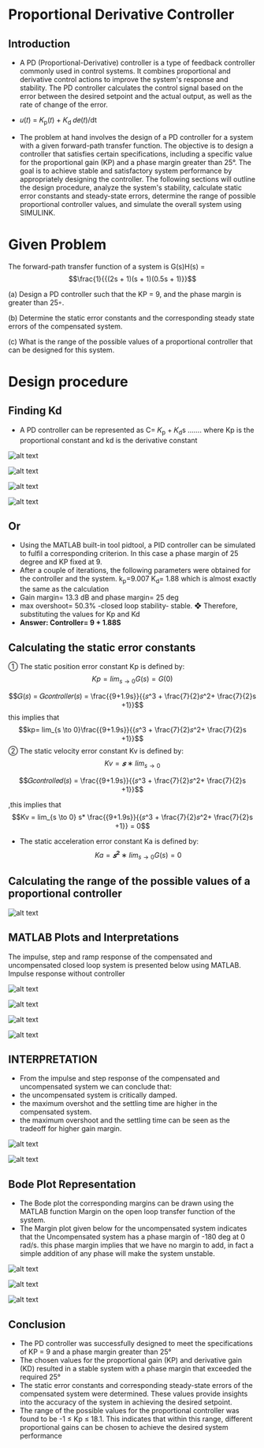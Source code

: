 # Proportional Derivative Controller

## Introduction

- A PD (Proportional-Derivative) controller is a type of feedback controller commonly 
used in control systems. It combines proportional and derivative control actions to 
improve the system's response and stability. The PD controller calculates the control 
signal based on the error between the desired setpoint and the actual output, as 
well as the rate of change of the error.
 
- 𝑢(𝑡) = 𝐾<sub>p</sub>(𝑡) + 𝐾<sub>d</sub> 𝑑𝑒(𝑡)/dt




- The problem at hand involves the design of a PD controller for a system with a given forward-path transfer function. The objective is to design a controller that satisfies certain specifications, including a specific value for the proportional gain (KP) and a 
phase margin greater than 25°. The goal is to achieve stable and satisfactory system 
performance by appropriately designing the controller. The following sections will 
outline the design procedure, analyze the system's stability, calculate static error 
constants and steady-state errors, determine the range of possible proportional 
controller values, and simulate the overall system using SIMULINK.

# Given Problem 
The forward-path transfer function of a system is 
G(s)H(s) = $$\frac{1}{{(2s + 1)(s + 1)(0.5s + 1)}}$$ 

(a) Design a PD controller such that the KP = 9, and the phase margin is greater than 25◦.
 
 (b) Determine the static error constants and the corresponding steady state errors of the 
compensated system. 

(c) What is the range of the possible values of a proportional controller that can be designed 
for this system.


# Design procedure
## Finding Kd
- A PD controller can be represented as 
 C= 𝐾<sub>p</sub> + 𝐾<sub>d</sub>s ……. where Kp is the proportional constant and kd is the derivative constant
  

![![alt text](Images\image.png)](/Images/image.png)

![![alt text](Images\image-1.png)](/Images/image-1.png)

![![alt text](Images\image-2.png)](/Images/image-2\.png)

![![alt text](Images\image-3.png)](/Images/image-3.png)

## Or 
- Using the MATLAB built-in tool pidtool, a PID controller can be simulated to fulfil a 
corresponding criterion. In this case a phase margin of 25 degree and KP fixed at 9.
- After a couple of iterations, the following parameters were obtained for the controller and the system.
k<sub>p</sub>=9.007 K<sub>d</sub>= 1.88 which is almost exactly the same as the calculation
- Gain margin= 13.3 dB and phase margin= 25 deg
- max overshoot= 50.3%
-closed loop stability- stable.
❖ Therefore, substituting the values for Kp and Kd 
- **Answer: Controller= 9 + 1.88S**
## Calculating the static error constants
① The static position error constant Kp is defined by:
$$Kp = lim_{{s \to 0}} G(s) = G(0)$$

$$𝐺(𝑠) = 𝐺𝑐𝑜𝑛𝑡𝑟𝑜𝑙𝑙𝑒𝑟(𝑠) = \frac{{9+1.9s}}{{𝑠^3 + \frac{7}{2}𝑠^2+ \frac{7}{2}s +1}}$$
this implies that 
$$kp= lim_{s \to 0}\frac{{9+1.9s}}{{𝑠^3 + \frac{7}{2}𝑠^2+ \frac{7}{2}s +1}}$$
② The static velocity error constant Kv is defined by:
 $$Kv = 𝒔 ∗ lim_{s \to 0}$$

  $$𝐺𝑐𝑜𝑛𝑡𝑟𝑜𝑙𝑙𝑒𝑑(𝑠) = \frac{{9+1.9s}}{{𝑠^3 + \frac{7}{2}𝑠^2+ \frac{7}{2}s +1}}$$

,this implies that 
$$Kv = lim_{s \to 0} s* \frac{{9+1.9s}}{{𝑠^3 + \frac{7}{2}𝑠^2+ \frac{7}{2}s +1}} = 0$$

- The static acceleration error constant Ka is defined by:
 $$Ka = 𝒔^𝟐 ∗ lim_{s \to 0} G(s)= 0$$






## Calculating the range of the possible values of a proportional controller 

![![alt text](Images\image-4.png)](/Images/image-4.png)
## MATLAB Plots and Interpretations
The impulse, step and ramp response of the compensated and uncompensated closed loop 
system is presented below using MATLAB.
Impulse response without controller

![![alt text](Images\image-5.png)](/Images/image-5.png)

![![alt text](Images\image-6.png)](/Images/image-6.png)

![![alt text](Images\image-7.png)](/Images/image-7.png)

![![alt text](Images\image-8.png)](/Images/image-8.png)
## INTERPRETATION
- From the impulse and step response of the compensated and uncompensated system we 
can conclude that:
- the uncompensated system is critically damped.
- the maximum overshot and the settling time are higher in the compensated system.
- the maximum overshoot and the settling time can be seen as the tradeoff for higher gain margin.

![![alt text](Images\image-9.png)](/Images/image-9.png)

![![alt text](Images\image-10.png)](/Images/image-10.png)
## Bode Plot Representation
- The Bode plot the corresponding margins can be drawn using the MATLAB function
Margin on the open loop transfer function of the system. 
- The Margin plot given below for the uncompensated system indicates that the 
Uncompensated system has a phase margin of -180 deg at 0 rad/s. this phase margin 
implies that we have no margin to add, in fact a simple addition of any phase will 
make the system unstable.

![![alt text](Images\image-11.png)](/Images/image-11.png)

![![alt text](Images\image-12.png)](/Images/image-12.png)

![![alt text](Images\image-13.png)](/Images/image-13.png)

## Conclusion
- The PD controller was successfully designed to meet the specifications of KP = 9 and a 
phase margin greater than 25°
- The chosen values for the proportional gain (KP) and derivative gain (KD) resulted in a 
stable system with a phase margin that exceeded the required 25°
- The static error constants and corresponding steady-state errors of the compensated 
system were determined. These values provide insights into the accuracy of the system 
in achieving the desired setpoint.
- The range of the possible values for the proportional controller was found to be -1 ≤ Kp 
≤ 18.1. This indicates that within this range, different proportional gains can be chosen 
to achieve the desired system performance
